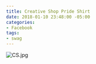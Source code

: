 ```yaml
---
title: Creative Shop Pride Shirt
date: 2018-01-10 23:48:00 -05:00
categories:
- Facebook
tags:
- swag
---
```


![CS.jpg](/uploads/CS.jpg)